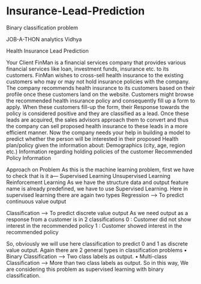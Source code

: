 # Insurance-Lead-Prediction
Binary classification problem

JOB-A-THON analytics Vidhya

Health Insurance Lead Prediction

Your Client FinMan is a financial services company that provides various financial services like loan, investment funds, insurance etc. to its customers.
FinMan wishes to cross-sell health insurance to the existing customers who may or may not hold insurance policies with the company.
The company recommends health insurance to its customers based on their profile once these customers land on the website. Customers might browse the recommended health insurance policy and consequently fill up a form to apply.
When these customers fill-up the form, their Response towards the policy is considered positive and they are classified as a lead.
	Once these leads are acquired, the sales advisors approach them to convert and thus the company can sell proposed health insurance to these leads in a more efficient manner.
	Now the company needs your help in building a model to predict whether the person will be interested in their proposed Health plan/policy given the information about:
	Demographics (city, age, region etc.)
	Information regarding holding policies of the customer
	Recommended Policy Information

Approach on Problem
As this is the machine learning problem, first we have to check that is it a—
	Supervised Learning
	Unsupervised Learning
	Reinforcement Learning
As we have the structure data and output feature name is already predefined, we have to use Supervised Learning.
Here in supervised learning there are again two types
Regression   	--> To predict continuous value output

Classification --> To predict discrete value output
As we need output as a response from a customer is in 2 classifications
  	0 : Customer did not show interest in the recommended policy
	1 :  Customer showed interest in the recommended policy

So, obviously we will use here classification to predict 0 and 1 as discrete value output.
Again there are 2 general types in classification problems
•	Binary Classification -->  Two class labels as output.
•	Multi-class Classification --> More than two class labels as output.
So in this way, 
We are considering this problem as supervised learning with binary classification.
